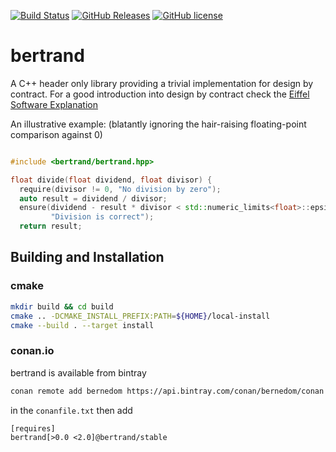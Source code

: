 [![Build Status](https://travis-ci.com/bernedom/bertrand.svg?branch=master)](https://travis-ci.com/bernedom/bertrand)
[![GitHub Releases](https://img.shields.io/github/release/bernedom/bertrand.svg)](https://github.com/bernedom/bertrand/releases)
[![GitHub license](https://img.shields.io/badge/license-LGPL%20v3-blue.svg)](https://raw.githubusercontent.com/bernedom/bertrand/master/LICENSE)

# bertrand
A C++ header only library providing a trivial implementation for design by contract. For a good introduction into design by contract check the [Eiffel Software Explanation](https://www.eiffel.com/values/design-by-contract/introduction/)

An illustrative example: (blatantly ignoring the hair-raising floating-point comparison against 0)
```cpp

#include <bertrand/bertrand.hpp>

float divide(float dividend, float divisor) {
  require(divisor != 0, "No division by zero");
  auto result = dividend / divisor;
  ensure(dividend - result * divisor < std::numeric_limits<float>::epsilon(),
         "Division is correct");
  return result;

```

## Building and Installation

### cmake

```bash
mkdir build && cd build
cmake .. -DCMAKE_INSTALL_PREFIX:PATH=${HOME}/local-install
cmake --build . --target install
```

### conan.io 

bertrand is available from bintray 
```bash
conan remote add bernedom https://api.bintray.com/conan/bernedom/conan
```

in the `conanfile.txt` then add

```
[requires]
bertrand[>0.0 <2.0]@bertrand/stable
```
